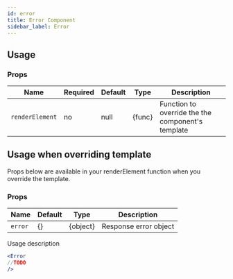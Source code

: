 ```yaml
---
id: error
title: Error Component
sidebar_label: Error
---
```

## Usage

### Props

| Name              | Required  | Default       | Type      | Description           |
| ------------------|-----------|---------------| ----------|-----------------------|
| ``renderElement`` | no        |  null         | {func}    | Function to override the the component's template |




## Usage when overriding template

Props below are available in your renderElement function when you override the template.

### Props

| Name              | Default       | Type      | Description             |
| ------------------|---------------| ----------|-------------------------|
| ``error``         | {}            | {object}  | Response error object   |

Usage description 
```jsx
<Error
//TODO
/>
```